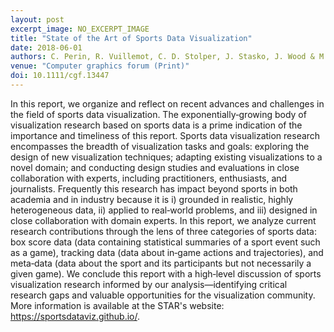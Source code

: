 ```yaml
---
layout: post
excerpt_image: NO_EXCERPT_IMAGE
title: "State of the Art of Sports Data Visualization"
date: 2018-06-01
authors: C. Perin, R. Vuillemot, C. D. Stolper, J. Stasko, J. Wood & M. Carpendale
venue: "Computer graphics forum (Print)"
doi: 10.1111/cgf.13447
---
```

In this report, we organize and reflect on recent advances and challenges in the field of sports data visualization. The exponentially‐growing body of visualization research based on sports data is a prime indication of the importance and timeliness of this report. Sports data visualization research encompasses the breadth of visualization tasks and goals: exploring the design of new visualization techniques; adapting existing visualizations to a novel domain; and conducting design studies and evaluations in close collaboration with experts, including practitioners, enthusiasts, and journalists. Frequently this research has impact beyond sports in both academia and in industry because it is i) grounded in realistic, highly heterogeneous data, ii) applied to real‐world problems, and iii) designed in close collaboration with domain experts. In this report, we analyze current research contributions through the lens of three categories of sports data: box score data (data containing statistical summaries of a sport event such as a game), tracking data (data about in‐game actions and trajectories), and meta‐data (data about the sport and its participants but not necessarily a given game). We conclude this report with a high‐level discussion of sports visualization research informed by our analysis—identifying critical research gaps and valuable opportunities for the visualization community. More information is available at the STAR's website: https://sportsdataviz.github.io/.

